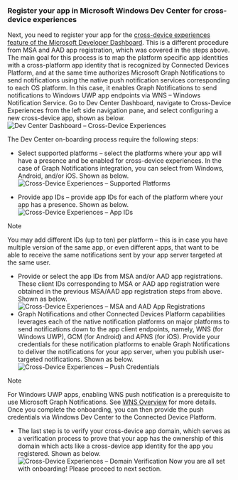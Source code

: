 ### Register your app in Microsoft Windows Dev Center for cross-device experiences
Next, you need to register your app for the [cross-device experiences feature of the Microsoft Developer Dashboard](https://developer.microsoft.com/dashboard/crossplatform/web). This is a different procedure from MSA and AAD app registration, which was covered in the steps above. The main goal for this process is to map the platform specific app identities with a cross-platform app identity that is recognized by Connected Devices Platform, and at the same time authorizes Microsoft Graph Notifications to send notifications using the native push notification services corresponding to each OS platform. In this case, it enables Graph Notifications to send notifications to Windows UWP app endpoints via WNS – Windows Notification Service. 
Go to Dev Center Dashboard, navigate to Cross-Device Experiences from the left side navigation pane, and select configuring a new cross-device app, shown as below.
![Dev Center Dashboard – Cross-Device Experiences](../../notifications/media/dev_center_portal/dev_center_portal_1_overview.png)

The Dev Center on-boarding process require the following steps:
* Select supported platforms – select the platforms where your app will have a presence and be enabled for cross-device experiences. In the case of Graph Notifications integration, you can select from Windows, Android, and/or iOS. Shown as below.
![Cross-Device Experiences – Supported Platforms](../../notifications/media/dev_center_portal/dev_center_portal_2_supported_platforms.png)

* Provide app IDs – provide app IDs for each of the platform where your app has a presence. Shown as below.
![Cross-Device Experiences – App IDs](../../notifications/media/dev_center_portal/dev_center_portal_3_app_ids.png)
> [!NOTE]
> You may add different IDs (up to ten) per platform – this is in case you have multiple version of the same app, or even different apps, that want to be able to receive the same notifications sent by your app server targeted at the same user. 

* Provide or select the app IDs from MSA and/or AAD app registrations. These client IDs corresponding to MSA or AAD app registration were obtained in the previous MSA/AAD app registration steps from above. Shown as below. 
![Cross-Device Experiences – MSA and AAD App Registrations](../../notifications/media/dev_center_portal/dev_center_portal_4_msa_aad_connections.png)
* Graph Notifications and other Connected Devices Platform capabilities leverages each of the native notification platforms on major platforms to send notifications down to the app client endpoints, namely, WNS (for Windows UWP), GCM (for Android) and APNS (for iOS). Provide your credentials for these notification platforms to enable Graph Notifications to deliver the notifications for your app server, when you publish user-targeted notifications. Shown as below. 
![Cross-Device Experiences – Push Credentials](../../notifications/media/dev_center_portal/dev_center_portal_5_push_credentials.png)
> [!NOTE] 
> For Windows UWP apps, enabling WNS push notification is a prerequisite to use Microsoft Graph Notifications. See [WNS Overview](https://docs.microsoft.com/windows/uwp/design/shell/tiles-and-notifications/windows-push-notification-services--wns--overview) for more details. Once you complete the onboarding, you can then provide the push credentials via Windows Dev Center to the Connected Device Platform. 
* The last step is to verify your cross-device app domain, which serves as a verification process to prove that your app has the ownership of this domain which acts like a cross-device app identity for the app you registered. Shown as below.  
![Cross-Device Experiences – Domain Verification](../../notifications/media/dev_center_portal/dev_center_portal_6_domain_verification.png)
Now you are all set with onboarding! Please proceed to next section. 


